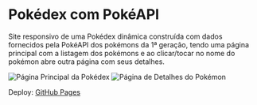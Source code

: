 # Pokédex com PokéAPI

Site responsivo de uma Pokédex dinâmica construída com dados fornecidos pela PokéAPI 
dos pokémons da 1ª geração, tendo uma página principal com a listagem dos pokémons e 
ao clicar/tocar no nome do pokémon abre outra página com seus detalhes. 

![Página Principal da Pokédex](https://i.imgur.com/L5j6SJX.png)
![Página de Detalhes do Pokémon](https://i.imgur.com/7UModZe.png)

Deploy: [GitHub Pages](https://ebert-sl.github.io/pokedex/index.html)